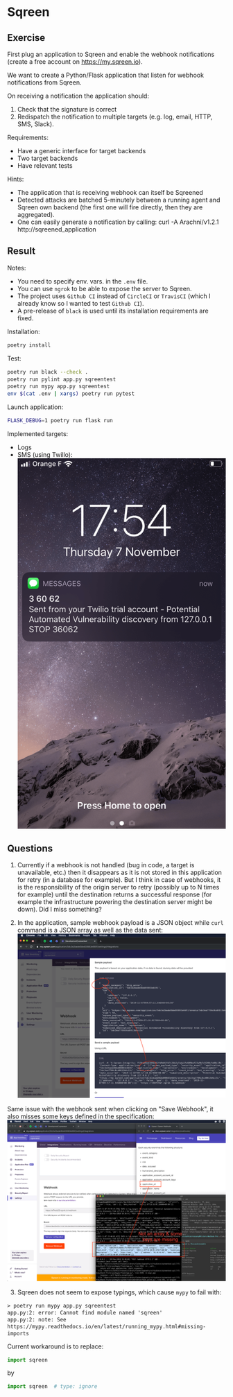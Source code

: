 # Sqreen

## Exercise

First plug an application to Sqreen and enable the webhook notifications (create a free account on https://my.sqreen.io).

We want to create a Python/Flask application that listen for webhook notifications from Sqreen.

On receiving a notification the application should:
1. Check that the signature is correct
2. Redispatch the notification to multiple targets (e.g. log, email, HTTP, SMS, Slack).

Requirements:
- Have a generic interface for target backends
- Two target backends
- Have relevant tests

Hints:
- The application that is receiving webhook can itself be Sqreened
- Detected attacks are batched 5-minutely between a running agent and Sqreen own backend (the first one will fire
directly, then they are aggregated).
- One can easily generate a notification by calling: curl -A Arachni/v1.2.1 http://sqreened_application

## Result

Notes:
- You need to specify env. vars. in the `.env` file.
- You can use `ngrok` to be able to expose the server to Sqreen.
- The project uses `Github CI` instead of `CircleCI` or `TravisCI` (which I already know so I wanted to test `Github CI`).
- A pre-release of `black` is used until its installation requirements are fixed. 

Installation:
```bash
poetry install
```

Test:
```bash
poetry run black --check .
poetry run pylint app.py sqreentest
poetry run mypy app.py sqreentest
env $(cat .env | xargs) poetry run pytest
```

Launch application:
```bash
FLASK_DEBUG=1 poetry run flask run
```

Implemented targets:
- Logs
- SMS (using Twillo): ![](./docs/sms-screenshot.png)

## Questions

1. Currently if a webhook is not handled (bug in code, a target is unavailable, etc.) then it disappears as it is not
stored in this application for retry (in a database for example). But I think in case of webhooks, it is the
responsibility of the origin server to retry (possibly up to N times for example) until the destination returns a
successful response (for example the infrastructure powering the destination server might be down). Did I miss something?

2. In the application, sample webhook payload is a JSON object while `curl` command is a JSON array as well as the data
sent: ![](./docs/webhook-sample.png)

Same issue with the webhook sent when clicking on "Save Webhook", it also misses some keys defined in the
specification: ![](./docs/missing-keys.png)

3. Sqreen does not seem to expose typings, which cause `mypy` to fail with:
```
> poetry run mypy app.py sqreentest
app.py:2: error: Cannot find module named 'sqreen'
app.py:2: note: See https://mypy.readthedocs.io/en/latest/running_mypy.html#missing-imports
```

Current workaround is to replace:
```python
import sqreen
```
by
```python
import sqreen  # type: ignore
```
